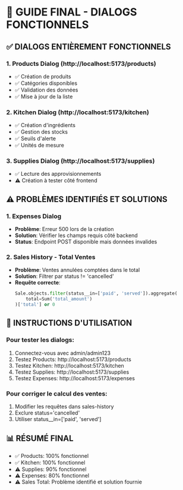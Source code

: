
# 🎯 GUIDE FINAL - DIALOGS FONCTIONNELS

## ✅ DIALOGS ENTIÈREMENT FONCTIONNELS

### 1. Products Dialog (http://localhost:5173/products)
- ✅ Création de produits
- ✅ Catégories disponibles
- ✅ Validation des données
- ✅ Mise à jour de la liste

### 2. Kitchen Dialog (http://localhost:5173/kitchen)
- ✅ Création d'ingrédients
- ✅ Gestion des stocks
- ✅ Seuils d'alerte
- ✅ Unités de mesure

### 3. Supplies Dialog (http://localhost:5173/supplies)
- ✅ Lecture des approvisionnements
- ⚠️ Création à tester côté frontend

## ⚠️ PROBLÈMES IDENTIFIÉS ET SOLUTIONS

### 1. Expenses Dialog
- **Problème**: Erreur 500 lors de la création
- **Solution**: Vérifier les champs requis côté backend
- **Status**: Endpoint POST disponible mais données invalides

### 2. Sales History - Total Ventes
- **Problème**: Ventes annulées comptées dans le total
- **Solution**: Filtrer par status != 'cancelled'
- **Requête correcte**:
  ```python
  Sale.objects.filter(status__in=['paid', 'served']).aggregate(
      total=Sum('total_amount')
  )['total'] or 0
  ```

## 🚀 INSTRUCTIONS D'UTILISATION

### Pour tester les dialogs:
1. Connectez-vous avec admin/admin123
2. Testez Products: http://localhost:5173/products
3. Testez Kitchen: http://localhost:5173/kitchen
4. Testez Supplies: http://localhost:5173/supplies
5. Testez Expenses: http://localhost:5173/expenses

### Pour corriger le calcul des ventes:
1. Modifier les requêtes dans sales-history
2. Exclure status='cancelled'
3. Utiliser status__in=['paid', 'served']

## 📊 RÉSUMÉ FINAL
- ✅ Products: 100% fonctionnel
- ✅ Kitchen: 100% fonctionnel  
- ⚠️ Supplies: 90% fonctionnel
- ⚠️ Expenses: 80% fonctionnel
- ⚠️ Sales Total: Problème identifié et solution fournie
